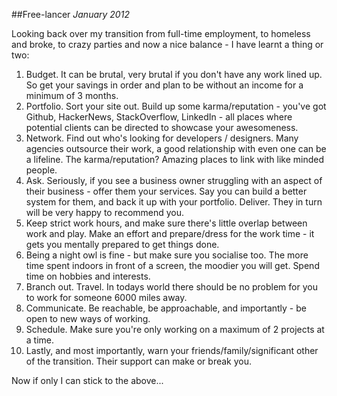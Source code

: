 ##Free-lancer
_January 2012_


Looking back over my transition from full-time employment, to homeless and broke, to crazy parties and now a nice balance - I have learnt a thing or two:

1. Budget. It can be brutal, very brutal if you don't have any work lined up. So get your savings in order and plan to be without an income for a minimum of 3 months.
2. Portfolio. Sort your site out. Build up some karma/reputation - you've got Github, HackerNews, StackOverflow, LinkedIn - all places where potential clients can be directed to showcase your awesomeness.
3. Network. Find out who's looking for developers / designers. Many agencies outsource their work, a good relationship with even one can be a lifeline. The karma/reputation? Amazing places to link with like minded people.
4. Ask. Seriously, if you see a business owner struggling with an aspect of their business - offer them your services. Say you can build a better system for them, and back it up with your portfolio. Deliver. They in turn will be very happy to recommend you.
5. Keep strict work hours, and make sure there's little overlap between work and play. Make an effort and prepare/dress for the work time - it gets you mentally prepared to get things done.
6. Being a night owl is fine - but make sure you socialise too. The more time spent indoors in front of a screen, the moodier you will get. Spend time on hobbies and interests.
7. Branch out. Travel. In todays world there should be no problem for you to work for someone 6000 miles away.
8. Communicate. Be reachable, be approachable, and importantly - be open to new ways of working.
9. Schedule. Make sure you're only working on a maximum of 2 projects at a time.
10. Lastly, and most importantly, warn your friends/family/significant other of the transition. Their support can make or break you.

Now if only I can stick to the above...  